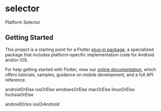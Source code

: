 # selector

Platform Selector

## Getting Started

This project is a starting point for a Flutter
[plug-in package](https://flutter.dev/developing-packages/),
a specialized package that includes platform-specific implementation code for
Android and/or iOS.

For help getting started with Flutter, view our
[online documentation](https://flutter.dev/docs), which offers tutorials,
samples, guidance on mobile development, and a full API reference.

androidOrElse
iosOrElse
windowsOrElse
macOrElse
linuxOrElse
fuchsiaOrElse

androidOrIos
iosOrAndroid


